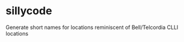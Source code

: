 sillycode
=========

Generate short names for locations reminiscent of Bell/Telcordia CLLI locations